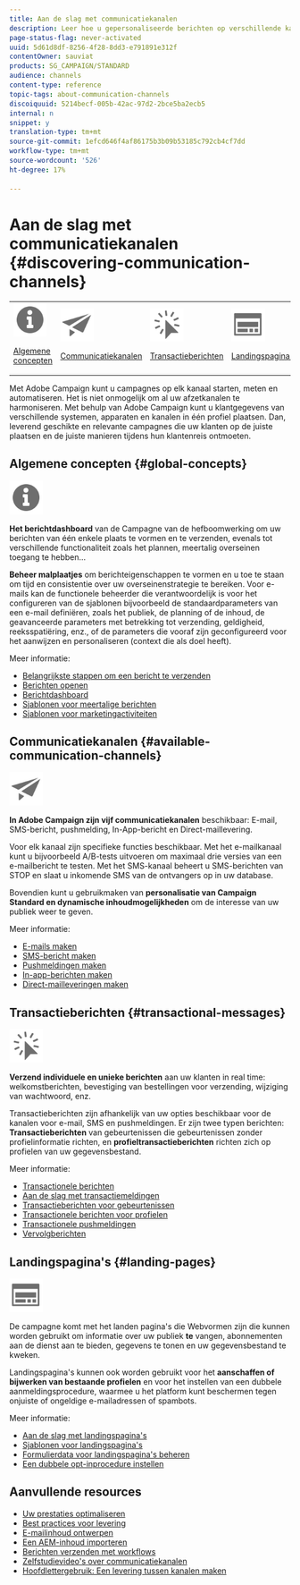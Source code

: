 ```yaml
---
title: Aan de slag met communicatiekanalen
description: Leer hoe u gepersonaliseerde berichten op verschillende kanalen kunt verzenden en campagnes kunt maken die geschikt zijn voor meerdere kanalen om uw ontvangers beter te richten.
page-status-flag: never-activated
uuid: 5d61d8df-8256-4f28-8dd3-e791891e312f
contentOwner: sauviat
products: SG_CAMPAIGN/STANDARD
audience: channels
content-type: reference
topic-tags: about-communication-channels
discoiquuid: 5214becf-005b-42ac-97d2-2bce5ba2ecb5
internal: n
snippet: y
translation-type: tm+mt
source-git-commit: 1efcd646f4af86175b3b09b53185c792cb4cf7dd
workflow-type: tm+mt
source-wordcount: '526'
ht-degree: 17%

---
```



# Aan de slag met communicatiekanalen {#discovering-communication-channels}

<table>
<tr>
<td><img src="assets/do-not-localize/icon_concepts.svg" width="60px"><p><a href="#global-concepts">Algemene concepten</a></p></td>
<td><img src="assets/do-not-localize/icon_channels.svg" width="60px"><p><a href="#available-communication-channels">Communicatiekanalen</a></p></td>
<td><img src="assets/do-not-localize/icon_transactional.svg" width="60px"><p><a href="#transactional-messages">Transactieberichten</a></p></td>
<td><img src="assets/do-not-localize/icon_landing.svg" width="60px"><p><a href="#landing-pages">Landingspagina's</a></p></td></tr>
</table>

Met Adobe Campaign kunt u campagnes op elk kanaal starten, meten en automatiseren.
Het is niet onmogelijk om al uw afzetkanalen te harmoniseren. Met behulp van Adobe Campaign kunt u klantgegevens van verschillende systemen, apparaten en kanalen in één profiel plaatsen. Dan, leverend geschikte en relevante campagnes die uw klanten op de juiste plaatsen en de juiste manieren tijdens hun klantenreis ontmoeten.

## Algemene concepten {#global-concepts}

<img src="assets/do-not-localize/icon_concepts.svg" width="60px">

**Het berichtdashboard** van de Campagne van de hefboomwerking om uw berichten van één enkele plaats te vormen en te verzenden, evenals tot verschillende functionaliteit zoals het plannen, meertalig overseinen toegang te hebben...

**Beheer malplaatjes** om berichteigenschappen te vormen en u toe te staan om tijd en consistentie over uw overseinenstrategie te bereiken. Voor e-mails kan de functionele beheerder die verantwoordelijk is voor het configureren van de sjablonen bijvoorbeeld de standaardparameters van een e-mail definiëren, zoals het publiek, de planning of de inhoud, de geavanceerde parameters met betrekking tot verzending, geldigheid, reeksspatiëring, enz., of de parameters die vooraf zijn geconfigureerd voor het aanwijzen en personaliseren (context die als doel heeft).

Meer informatie:

* [Belangrijkste stappen om een bericht te verzenden](../../channels/using/key-steps-to-send-a-message.md)
* [Berichten openen](../../channels/using/accessing-messages.md)
* [Berichtdashboard](../../channels/using/message-dashboard.md)
* [Sjablonen voor meertalige berichten](../../channels/using/multilingual-messages-template.md)
* [Sjablonen voor marketingactiviteiten](../../start/using/marketing-activity-templates.md)

## Communicatiekanalen {#available-communication-channels}

<img src="assets/do-not-localize/icon_channels.svg"  width="60px">

**In Adobe Campaign zijn vijf communicatiekanalen** beschikbaar: E-mail, SMS-bericht, pushmelding, In-App-bericht en Direct-maillevering.

Voor elk kanaal zijn specifieke functies beschikbaar. Met het e-mailkanaal kunt u bijvoorbeeld A/B-tests uitvoeren om maximaal drie versies van een e-mailbericht te testen. Met het SMS-kanaal beheert u SMS-berichten van STOP en slaat u inkomende SMS van de ontvangers op in uw database.

Bovendien kunt u gebruikmaken van **personalisatie van Campaign Standard en dynamische inhoudmogelijkheden** om de interesse van uw publiek weer te geven.

Meer informatie:

* [E-mails maken](../../channels/using/about-emails.md)
* [SMS-bericht maken](../../channels/using/about-sms-messages.md)
* [Pushmeldingen maken](../../channels/using/about-push-notifications.md)
* [In-app-berichten maken](../../channels/using/about-in-app-messaging.md)
* [Direct-mailleveringen maken](../../channels/using/about-direct-mail.md)

## Transactieberichten {#transactional-messages}

<img src="assets/do-not-localize/icon_transactional.svg" width="60px">

**Verzend individuele en unieke berichten** aan uw klanten in real time: welkomstberichten, bevestiging van bestellingen voor verzending, wijziging van wachtwoord, enz.

Transactieberichten zijn afhankelijk van uw opties beschikbaar voor de kanalen voor e-mail, SMS en pushmeldingen. Er zijn twee typen berichten: **Transactieberichten** van gebeurtenissen die gebeurtenissen zonder profielinformatie richten, en **profieltransactieberichten** richten zich op profielen van uw gegevensbestand.

Meer informatie:

* [Transactionele berichten](../../channels/using/getting-started-with-transactional-msg.md)
* [Aan de slag met transactiemeldingen](../../channels/using/getting-started-with-transactional-msg.md)
* [Transactieberichten voor gebeurtenissen](../../channels/using/event-transactional-messages.md)
* [Transactionele berichten voor profielen](../../channels/using/profile-transactional-messages.md)
* [Transactionele pushmeldingen](../../channels/using/transactional-push-notifications.md)
* [Vervolgberichten](../../channels/using/follow-up-messages.md)

## Landingspagina&#39;s {#landing-pages}

<img src="assets/do-not-localize/icon_landing.svg" width="60px">

De campagne komt met het landen pagina&#39;s die Webvormen zijn die kunnen worden gebruikt om informatie over uw publiek **te** vangen, abonnementen aan de dienst aan te bieden, gegevens te tonen en uw gegevensbestand te kweken.

Landingspagina&#39;s kunnen ook worden gebruikt voor het **aanschaffen of bijwerken van bestaande profielen** en voor het instellen van een dubbele aanmeldingsprocedure, waarmee u het platform kunt beschermen tegen onjuiste of ongeldige e-mailadressen of spambots.

Meer informatie:

* [Aan de slag met landingspagina&#39;s](../../channels/using/getting-started-with-landing-pages.md)
* [Sjablonen voor landingspagina&#39;s](../../channels/using/landing-page-templates.md)
* [Formulierdata voor landingspagina&#39;s beheren](../../channels/using/managing-landing-page-form-data.md)
* [Een dubbele opt-inprocedure instellen](../../channels/using/setting-up-a-double-opt-in-process.md)

## Aanvullende resources

* [Uw prestaties optimaliseren](../../sending/using/about-deliverability.md)
* [Best practices voor levering](https://helpx.adobe.com/nl/campaign/kb/delivery-best-practices.html)
* [E-mailinhoud ontwerpen](../../designing/using/designing-content-in-adobe-campaign.md)
* [Een AEM-inhoud importeren](../../integrating/using/creating-email-experience-manager.md)
* [Berichten verzenden met workflows](../../automating/using/about-channel-activities.md)
* [Zelfstudievideo&#39;s over communicatiekanalen](https://docs.adobe.com/content/help/en/campaign-standard-learn/tutorials/communication-channels/email/create-email-from-homepage.html)
* [Hoofdlettergebruik: Een levering tussen kanalen maken](../../automating/using/workflow-cross-channel-delivery.md)

